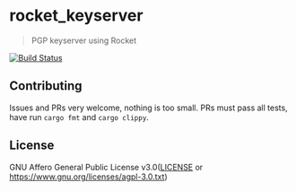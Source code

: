 # rocket_keyserver
> PGP keyserver using Rocket

[![Build Status](https://travis-ci.org/chocol4te/rocket_keyserver.svg?branch=master)](https://travis-ci.org/chocol4te/rocket_keyserver)

## Contributing

Issues and PRs very welcome, nothing is too small.
PRs must pass all tests, have run `cargo fmt` and `cargo clippy`.

## License
GNU Affero General Public License v3.0([LICENSE](LICENSE) or
  https://www.gnu.org/licenses/agpl-3.0.txt)
